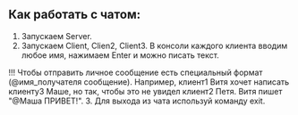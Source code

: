 ## Как работать с чатом:

1. Запускаем Server.
2. Запускаем Client, Clien2, Client3. В консоли каждого клиента вводим любое имя, нажимаем Enter и можно писать текст.

!!! Чтобы отправить личное сообщение есть специальный формат (@имя_получателя сообщение). Например, клиент1 Витя хочет написать клиенту3 Маше, но так, чтобы это не увидел клиент2 Петя. Витя пишет "@Маша ПРИВЕТ!".
3. Для выхода из чата используй команду exit.

